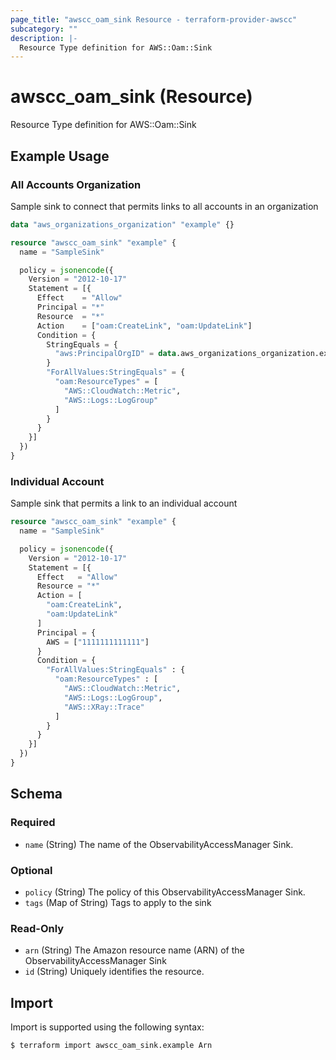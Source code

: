 ```yaml
---
page_title: "awscc_oam_sink Resource - terraform-provider-awscc"
subcategory: ""
description: |-
  Resource Type definition for AWS::Oam::Sink
---
```


# awscc_oam_sink (Resource)

Resource Type definition for AWS::Oam::Sink

## Example Usage

### All Accounts Organization 

Sample sink to connect that permits links to all accounts in an organization

```terraform
data "aws_organizations_organization" "example" {}

resource "awscc_oam_sink" "example" {
  name = "SampleSink"

  policy = jsonencode({
    Version = "2012-10-17"
    Statement = [{
      Effect    = "Allow"
      Principal = "*"
      Resource  = "*"
      Action    = ["oam:CreateLink", "oam:UpdateLink"]
      Condition = {
        StringEquals = {
          "aws:PrincipalOrgID" = data.aws_organizations_organization.example.id
        }
        "ForAllValues:StringEquals" = {
          "oam:ResourceTypes" = [
            "AWS::CloudWatch::Metric",
            "AWS::Logs::LogGroup"
          ]
        }
      }
    }]
  })
}
```

### Individual Account

Sample sink that permits a link to an individual account

```terraform
resource "awscc_oam_sink" "example" {
  name = "SampleSink"

  policy = jsonencode({
    Version = "2012-10-17"
    Statement = [{
      Effect   = "Allow"
      Resource = "*"
      Action = [
        "oam:CreateLink",
        "oam:UpdateLink"
      ]
      Principal = {
        AWS = ["1111111111111"]
      }
      Condition = {
        "ForAllValues:StringEquals" : {
          "oam:ResourceTypes" : [
            "AWS::CloudWatch::Metric",
            "AWS::Logs::LogGroup",
            "AWS::XRay::Trace"
          ]
        }
      }
    }]
  })
}
```

<!-- schema generated by tfplugindocs -->
## Schema

### Required

- `name` (String) The name of the ObservabilityAccessManager Sink.

### Optional

- `policy` (String) The policy of this ObservabilityAccessManager Sink.
- `tags` (Map of String) Tags to apply to the sink

### Read-Only

- `arn` (String) The Amazon resource name (ARN) of the ObservabilityAccessManager Sink
- `id` (String) Uniquely identifies the resource.

## Import

Import is supported using the following syntax:

```shell
$ terraform import awscc_oam_sink.example Arn
```